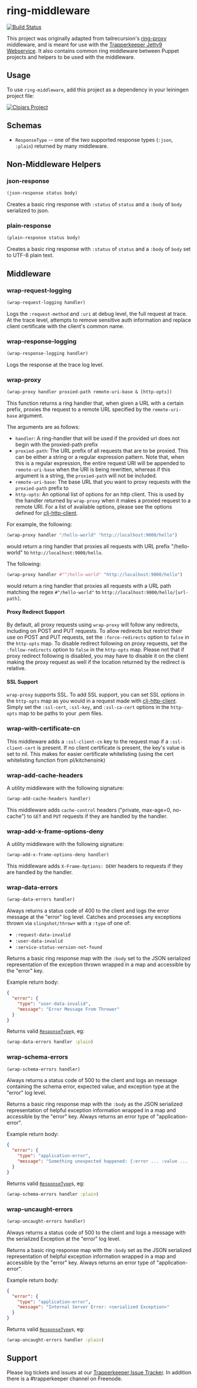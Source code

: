 # ring-middleware

[![Build Status](https://travis-ci.org/puppetlabs/ring-middleware.png?branch=master)](https://travis-ci.org/puppetlabs/ring-middleware)

This project was originally adapted from tailrecursion's
[ring-proxy](https://github.com/tailrecursion/ring-proxy) middleware, and is
meant for use with the [Trapperkeeper Jetty9 Webservice](https://github.com/puppetlabs/trapperkeeper-webserver-jetty9).  It also contains common ring middleware between Puppet projects and helpers to be used with the middleware.

## Usage


To use `ring-middleware`, add this project as a dependency in your leiningen project file:

[![Clojars Project](http://clojars.org/puppetlabs/ring-middleware/latest-version.svg)](https://clojars.org/puppetlabs/ring-middleware)

## Schemas

  * `ResponseType` -- one of the two supported response types (`:json`, `:plain`) returned by many middleware.


## Non-Middleware Helpers
### json-response
```clj
(json-response status body)
```
Creates a basic ring response with `:status` of `status` and a `:body` of `body` serialized to json.

### plain-response
```clj
(plain-response status body)
```
Creates a basic ring response with `:status` of `status` and a `:body` of `body` set to UTF-8 plain text.


## Middleware
### wrap-request-logging
```clj
(wrap-request-logging handler)
```
Logs the `:request-method` and `:uri` at debug level, the full request at trace.  At the trace level, attempts to remove sensitive auth information and replace client certificate with the client's common name.

### wrap-response-logging
```clj
(wrap-response-logging handler)
```
Logs the response at the trace log level.

### wrap-proxy
```clj
(wrap-proxy handler proxied-path remote-uri-base & [http-opts])
```

This function returns a ring handler that, when given a URL with a certain prefix, proxies the request
to a remote URL specified by the `remote-uri-base` argument.

The arguments are as follows:

* `handler`: A ring-handler that will be used if the provided url does not begin with the proxied-path prefix
* `proxied-path`: The URL prefix of all requests that are to be proxied. This can be either a string or a
   regular expression pattern. Note that, when this is a regular expression, the entire request URI
   will be appended to `remote-uri-base` when the URI is being rewritten, whereas if this argument
   is a string, the `proxied-path` will not be included.
* `remote-uri-base`: The base URL that you want to proxy requests with the `proxied-path` prefix to
* `http-opts`: An optional list of options for an http client. This is used by the handler returned by
  `wrap-proxy` when it makes a proxied request to a remote URI. For a list of available options, please
  see the options defined for [clj-http-client](https://github.com/puppetlabs/clj-http-client).

For example, the following:

```clj
(wrap-proxy handler "/hello-world" "http://localhost:9000/hello")
```
would return a ring handler that proxies all requests with URL prefix "/hello-world" to
`http://localhost:9000/hello`.

The following:

```clj
(wrap-proxy handler #"^/hello-world" "http://localhost:9000/hello")
```
would return a ring handler that proxies all requests with a URL path matching the regex
`#^/hello-world"` to `http://localhost:9000/hello/[url-path]`.

#### Proxy Redirect Support

By default, all proxy requests using `wrap-proxy` will follow any redirects, including on POST and PUT
requests. To allow redirects but restrict their use on POST and PUT requests, set the `:force-redirects`
option to `false` in the `http-opts` map. To disable redirect following on proxy requests, set the
`:follow-redirects` option to `false` in the `http-opts` map. Please not that if proxy redirect following
is disabled, you may have to disable it on the client making the proxy request as well if the location returned
by the redirect is relative.

#### SSL Support

`wrap-proxy` supports SSL. To add SSL support, you can set SSL options in the `http-opts` map as you would in
a request made with [clj-http-client](https://github.com/puppetlabs/clj-http-client). Simply set the
`:ssl-cert`, `:ssl-key`, and `:ssl-ca-cert` options in the `http-opts` map to be paths to your .pem files.

### wrap-with-certificate-cn

This middleware adds a `:ssl-client-cn` key to the request map if a
`:ssl-client-cert` is present. If no client certificate is present,
  the key's value is set to nil. This makes for easier certificate
whitelisting (using the cert whitelisting function from pl/kitchensink)

### wrap-add-cache-headers

A utility middleware with the following signature:

```clj
(wrap-add-cache-headers handler)
```

This middleware adds `cache-control` headers ("private, max-age=0, no-cache") to `GET` and `PUT` requests if they are handled by the handler.

### wrap-add-x-frame-options-deny

A utility middleware with the following signature:

```clj
(wrap-add-x-frame-options-deny handler)
```

This middleware adds `X-Frame-Options: DENY` headers to requests if they are handled by the handler.

### wrap-data-errors
```clj
(wrap-data-errors handler)
```
Always returns a status code of 400 to the client and logs the error message at the "error" log level.
Catches and processes any exceptions thrown via `slingshot/throw+` with a `:type` of one of:
  * `:request-data-invalid`
  * `:user-data-invalid`
  * `:service-status-version-not-found`

Returns a basic ring response map with the `:body` set to the JSON serialized representation of the exception thrown wrapped in a map and accessible by the "error" key.

Example return body:
```json
{
  "error": {
    "type": "user-data-invalid",
    "message": "Error Message From Thrower"
  }
}
```

Returns valid [`ResponseType`](#schemas)s, eg:
```clj
(wrap-data-errors handler :plain)
```

### wrap-schema-errors
```clj
(wrap-schema-errors handler)
```
Always returns a status code of 500 to the client and logs an message containing the schema error, expected value, and exception type at the "error" log level.

Returns a basic ring response map with the `:body` as the JSON serialized representation of helpful exception information wrapped in a map and accessible by the "error" key.  Always returns an error type of "application-error".

Example return body:
```json
{
  "error": {
    "type": "application-error",
    "message": "Something unexpected happened: {:error ... :value ... :type ...}"
  }
}
```

Returns valid [`ResponseType`](#schemas)s, eg:
```clj
(wrap-schema-errors handler :plain)
```

### wrap-uncaught-errors
```clj
(wrap-uncaught-errors handler)
```
Always returns a status code of 500 to the client and logs a message with the serialized Exception at the "error" log level.

Returns a basic ring response map with the `:body` set as the JSON serialized representation of helpful exception information wrapped in a map and accessible by the "error" key.  Always returns an error type of "application-error".

Example return body:
```json
{
  "error": {
    "type": "application-error",
    "message": "Internal Server Error: <serialized Exception>"
  }
}
```

Returns valid [`ResponseType`](#schemas)s, eg:
```clj
(wrap-uncaught-errors handler :plain)
```

## Support

Please log tickets and issues at our [Trapperkeeper Issue Tracker](https://tickets.puppetlabs.com/browse/TK).
In addition there is a #trapperkeeper channel on Freenode.
